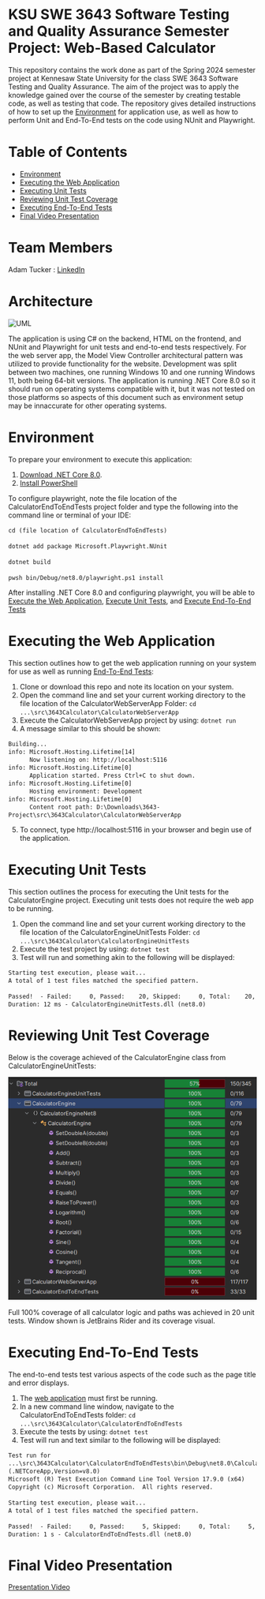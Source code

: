 # KSU SWE 3643 Software Testing and Quality Assurance Semester Project: Web-Based Calculator

This repository contains the work done as part of the Spring 2024 semester project at Kennesaw State University for the class SWE 3643 Software Testing and Quality Assurance. The aim of the project was to apply the knowledge gained over the course of the semester by creating testable code, as well as testing that code. The repository gives detailed instructions of how to set up the [Environment](#environment) for application use, as well as how to perform Unit and End-To-End tests on the code using NUnit and Playwright.

# Table of Contents

- [Environment](#environment)
- [Executing the Web Application](#executing-the-web-application)
- [Executing Unit Tests](#executing-unit-tests)
- [Reviewing Unit Test Coverage](#reviewing-unit-test-coverage)
- [Executing End-To-End Tests](#executing-end-to-end-tests)
- [Final Video Presentation](#final-video-presentation)

# Team Members

Adam Tucker : [LinkedIn](https://www.linkedin.com/in/atucker84/)

# Architecture

![UML](https://www.plantuml.com/plantuml/svg/VL9DQnin4BtlhnYIYqDmUY-bP9Euf0T_K6zIA0KZhoPhqLbfaKQsGyb_hzJrncATzHviYNblD6_UktKiBFkQCa5aThNQArrbMIFAFw92kBWNL7eIR2nCTAKqmk9G-WGpKQCBIBo0IrBLXjVaCVkRGVXA4ix1aNqWjyNuNKCkvUWANiW81gKRppbSfzUx13ld3TfYP-ODMg7b57bZf1lTtDnSPGbigNIlPRz7G5I47xM9eBSiUpih_aahXW8TEzWg0RDuxzI_OjnWq3-aFe9RRi1qArW5LT_Ym66mXL6QdmLvTAiVoDvgj_JrwEg0Vb1R9N5rYiwr_8NMT9o9jSO6LYAxUxhJ6fN2cG77uwydrS7T_CGrBD5kqKBUDFqmTDkO6edaZlTdXRlaUcyqMqE4riNHqdkSvWZl5uvz-vM-W65lvRWmu_2NMBiWyRgpGKZFN_ZONrcOy9Ew2zS9u4cj2iM41Uuvs2IaozsnsdfrmWZfw8TZvkirMhTwKAu90xh9li6IKSuzDxuDmq2pDZp3sUawpWpdxIjfZFhTPaO745fL2lgkmzFl_F-iAJedgg5HxWc5lVFCHhTdTo37xHJc0L-49rwoO1ozPnK6rnsjJgt_38z5iOXmYax-rl28GX8w1tVMx1pQ68IIZ9TmcPYwKHAXLBOaR2rE2D2TuCkPvqBVMzJIr_GF)

The application is using C# on the backend, HTML on the frontend, and NUnit and Playwright for unit tests and end-to-end tests respectively. For the web server app, the Model View Controller architectural pattern was utilized to provide functionality for the website.
Development was split between two machines, one running Windows 10 and one running Windows 11, both being 64-bit versions. The application is running .NET Core 8.0 so it should run on operating systems compatible with it, but it was not tested on those platforms so aspects of this document such as environment setup may be innaccurate for other operating systems.

# Environment
To prepare your environment to execute this application:
1. [Download .NET Core 8.0](https://dotnet.microsoft.com/en-us/download).
2. [Install PowerShell](https://learn.microsoft.com/en-us/powershell/scripting/install/installing-powershell?view=powershell-7.4)

To configure playwright, note the file location of the CalculatorEndToEndTests project folder and type the following into the command line or terminal of your IDE:
``` 
cd (file location of CalculatorEndToEndTests)

dotnet add package Microsoft.Playwright.NUnit

dotnet build

pwsh bin/Debug/net8.0/playwright.ps1 install
```

After installing .NET Core 8.0 and configuring playwright, you will be able to [Execute the Web Application](#executing-the-web-application), [Execute Unit Tests](#executing-unit-tests), and [Execute End-To-End Tests](#executing-end-to-end-tests)

# Executing the Web Application
This section outlines how to get the web application running on your system for use as well as running [End-To-End Tests](#executing-end-to-end-tests):
1. Clone or download this repo and note its location on your system.
2. Open the command line and set your current working directory to the file location of the CalculatorWebServerApp Folder: `cd ...\src\3643Calculator\CalculatorWebServerApp`
3. Execute the CalculatorWebServerApp project by using: `dotnet run`
4. A message similar to this should be shown:
```
Building...
info: Microsoft.Hosting.Lifetime[14]
      Now listening on: http://localhost:5116
info: Microsoft.Hosting.Lifetime[0]
      Application started. Press Ctrl+C to shut down.
info: Microsoft.Hosting.Lifetime[0]
      Hosting environment: Development
info: Microsoft.Hosting.Lifetime[0]
      Content root path: D:\Downloads\3643-Project\src\3643Calculator\CalculatorWebServerApp
```
5. To connect, type http://localhost:5116 in your browser and begin use of the application.

# Executing Unit Tests
This section outlines the process for executing the Unit tests for the CalculatorEngine project. Executing unit tests does not require the web app to be running.
1. Open the command line and set your current working directory to the file location of the CalculatorEngineUnitTests Folder: `cd ...\src\3643Calculator\CalculatorEngineUnitTests`
2. Execute the test project by using: `dotnet test`
3. Test will run and something akin to the following will be displayed:
```
Starting test execution, please wait...
A total of 1 test files matched the specified pattern.

Passed!  - Failed:     0, Passed:    20, Skipped:     0, Total:    20, Duration: 12 ms - CalculatorEngineUnitTests.dll (net8.0)
```

# Reviewing Unit Test Coverage

Below is the coverage achieved of the CalculatorEngine class from CalculatorEngineUnitTests:

<img src="https://github.com/SammichMeat/3643-Project/blob/main/CalcEngineCoverage.PNG">

Full 100% coverage of all calculator logic and paths was achieved in 20 unit tests. Window shown is JetBrains Rider and its coverage visual.

# Executing End-To-End Tests
The end-to-end tests test various aspects of the code such as the page title and error displays.
1. The [web application](#executing-the-web-application) must first be running.
2. In a new command line window, navigate to the CalculatorEndToEndTests folder: `cd ...\src\3643Calculator\CalculatorEndToEndTests`
3. Execute the tests by using: `dotnet test`
4. Test will run and text similar to the following will be displayed:
```
Test run for ...\src\3643Calculator\CalculatorEndToEndTests\bin\Debug\net8.0\CalculatorEndToEndTests.dll (.NETCoreApp,Version=v8.0)
Microsoft (R) Test Execution Command Line Tool Version 17.9.0 (x64)
Copyright (c) Microsoft Corporation.  All rights reserved.

Starting test execution, please wait...
A total of 1 test files matched the specified pattern.

Passed!  - Failed:     0, Passed:     5, Skipped:     0, Total:     5, Duration: 1 s - CalculatorEndToEndTests.dll (net8.0)
```

# Final Video Presentation

[Presentation Video](https://vimeo.com/939227664?share=copy)

